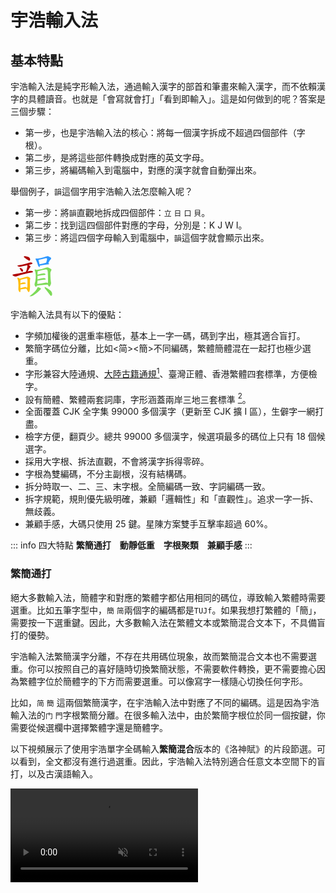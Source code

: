 # 宇浩輸入法

## 基本特點

宇浩輸入法是純字形輸入法，通過輸入漢字的部首和筆畫來輸入漢字，而不依賴漢字的具體讀音。也就是「會寫就會打」「看到即輸入」。這是如何做到的呢？答案是三個步驟：

- 第一步，也是宇浩輸入法的核心：將每一個漢字拆成不超過四個部件（字根）。
- 第二步，是將這些部件轉換成對應的英文字母。
- 第三步，將編碼輸入到電腦中，對應的漢字就會自動彈出來。

舉個例子，`韻`這個字用宇浩輸入法怎麼輸入呢？

- 第一步：將`韻`直觀地拆成四個部件：`立` `日` `口` `貝`。
- 第二步：找到這四個部件對應的字母，分別是：K J W I。
- 第三步：將這四個字母輸入到電腦中，`韻`這個字就會顯示出來。

<svg style="width: 75px; height: 75px; margin-right: 5px;"><g transform="translate(0, 65.91796875) scale(0.0732421875, -0.0732421875)"><path d="M 327 768 Q 355 749 386 725 Q 401 715 415 717 Q 425 718 429 732 Q 432 747 420 774 Q 407 801 316 813 Q 301 814 296 811 Q 292 807 294 795 Q 298 785 327 768 Z" style="fill: rgb(174, 1, 1);"></path><path d="M 399 625 Q 411 629 425 632 Q 468 642 475 649 Q 482 656 479 663 Q 472 672 449 677 Q 425 681 354 655 Q 264 628 166 614 Q 138 610 158 596 Q 194 577 237 588 Q 298 603 366 618 L 399 625 Z" style="fill: rgb(174, 1, 1);"></path><path d="M 210 528 Q 229 489 250 477 Q 260 473 268 481 Q 275 490 275 502 Q 272 529 237 548 Q 210 558 206 558 Q 202 558 201 548 Q 201 541 210 528 Z" style="fill: rgb(174, 1, 1);"></path><path d="M 373 481 Q 374 484 377 487 Q 393 512 409 542 Q 416 555 430 573 Q 443 583 435 593 Q 426 608 399 625 C 374 641 354 645 366 618 Q 366 617 368 614 Q 377 587 343 488 Q 339 481 337 472 C 329 443 357 455 373 481 Z" style="fill: rgb(174, 1, 1);"></path><path d="M 337 472 Q 145 427 60 417 Q 48 416 45 408 Q 42 398 57 387 Q 96 363 133 375 Q 290 432 474 460 Q 490 463 490 470 Q 491 482 474 490 Q 443 502 373 481 L 337 472 Z" style="fill: rgb(174, 1, 1);"></path><path d="M 198 324 Q 182 337 163 343 Q 157 346 153 342 Q 146 338 152 327 Q 180 261 172 114 Q 169 51 200 30 Q 213 24 218 51 Q 219 69 219 89 L 216 116 Q 216 156 216 197 L 216 221 Q 216 258 219 289 Q 220 295 219 299 L 198 324 Z" style="fill: rgb(255, 189, 5);"></path><path d="M 348 104 Q 364 79 377 49 Q 387 30 396 28 Q 406 28 415 49 Q 425 82 427 169 Q 420 281 429 313 Q 436 332 426 340 Q 419 350 387 365 Q 371 372 337 360 Q 285 342 198 324 C 169 318 190 290 219 299 Q 277 318 341 328 Q 360 331 365 324 Q 374 315 370 186 Q 371 140 366 131 Q 362 122 352 125 C 338 120 338 120 348 104 Z" style="fill: rgb(255, 189, 5);"></path><path d="M 216 197 Q 276 206 321 212 Q 340 215 333 226 Q 324 238 303 241 Q 272 244 216 221 C 188 210 186 193 216 197 Z" style="fill: rgb(255, 189, 5);"></path><path d="M 219 89 Q 226 88 237 90 Q 271 99 348 104 C 376 106 375 106 352 125 Q 345 131 334 138 Q 319 145 293 137 Q 250 125 216 116 C 187 108 189 91 219 89 Z" style="fill: rgb(255, 189, 5);"></path><path d="M 587 759 Q 577 763 562 763 Q 552 764 548 760 Q 544 754 552 741 Q 577 696 598 622 Q 602 600 617 585 Q 633 567 638 581 Q 641 591 639 609 L 633 636 Q 617 709 613 732 C 609 752 609 752 587 759 Z" style="fill: rgb(44, 150, 255);"></path><path d="M 827 664 Q 851 728 880 746 Q 896 762 883 779 Q 867 792 820 814 Q 805 821 729 792 Q 671 774 587 759 C 557 754 584 726 613 732 Q 620 733 770 770 Q 788 774 796 768 Q 805 758 779 670 C 771 641 816 636 827 664 Z" style="fill: rgb(44, 150, 255);"></path><path d="M 639 609 Q 646 608 657 610 Q 712 623 834 638 Q 843 639 844 646 Q 844 652 827 664 L 779 670 L 777 670 Q 698 648 633 636 C 604 630 609 610 639 609 Z" style="fill: rgb(44, 150, 255);"></path><path d="M 571 515 Q 549 525 534 524 Q 522 520 528 509 Q 570 425 542 264 Q 524 201 525 198 Q 525 177 545 151 Q 551 139 560 145 Q 569 152 577 174 L 585 206 Q 589 237 590 282 L 590 307 Q 590 353 590 386 L 590 411 Q 591 463 593 480 Q 593 484 593 487 C 594 506 594 506 571 515 Z" style="fill: rgb(125, 218, 88);"></path><path d="M 814 195 Q 815 186 823 176 Q 836 149 846 150 Q 859 151 874 184 Q 887 209 886 229 Q 873 308 871 434 Q 870 471 889 502 Q 899 518 891 527 Q 864 549 818 568 Q 802 572 780 564 Q 699 528 571 515 C 541 512 563 483 593 487 Q 599 487 606 488 Q 700 513 768 525 Q 792 529 800 517 Q 815 499 816 435 Q 823 263 816 223 L 814 195 Z" style="fill: rgb(125, 218, 88);"></path><path d="M 590 386 Q 594 385 604 386 Q 689 399 751 405 Q 773 409 765 421 Q 755 434 731 440 Q 706 443 590 411 C 561 403 560 389 590 386 Z" style="fill: rgb(125, 218, 88);"></path><path d="M 590 282 Q 596 281 605 282 Q 690 295 754 301 Q 776 305 769 317 Q 759 330 735 336 Q 707 339 590 307 C 561 299 560 284 590 282 Z" style="fill: rgb(125, 218, 88);"></path><path d="M 577 174 Q 586 173 596 174 Q 665 187 814 195 C 844 197 839 204 816 223 Q 812 227 804 232 Q 789 241 760 235 Q 663 216 585 206 C 555 202 547 176 577 174 Z" style="fill: rgb(125, 218, 88);"></path><path d="M 586 121 Q 576 63 425 -52 Q 404 -65 431 -64 Q 492 -64 608 40 Q 609 43 655 84 Q 665 94 664 104 Q 663 117 637 126 Q 609 138 597 135 Q 590 134 586 121 Z" style="fill: rgb(125, 218, 88);"></path><path d="M 754 108 Q 800 53 857 -25 Q 870 -47 884 -52 Q 893 -55 901 -46 Q 914 -34 908 10 Q 901 62 758 138 Q 751 145 747 133 Q 744 120 754 108 Z" style="fill: rgb(125, 218, 88);"></path></g></svg>

宇浩輸入法具有以下的優點：

- 字頻加權後的選重率極低，基本上一字一碼，碼到字出，極其適合盲打。
- 繁簡字碼位分離，比如<简><簡>不同編碼，繁體簡體混在一起打也極少選重。
- 字形兼容大陸通規、[大陸古籍通規](/docs/guji)[^guji_standards]、臺灣正體、香港繁體四套標準，方便檢字。
- 設有簡體、繁體兩套詞庫，字形涵蓋兩岸三地三套標準 [^opencc]。
- 全面覆蓋 CJK 全字集 99000 多個漢字（更新至 CJK 擴 I 區），生僻字一網打盡。
- 檢字方便，翻頁少。總共 99000 多個漢字，候選項最多的碼位上只有 18 個候選字。
- 採用大字根、拆法直觀，不會將漢字拆得零碎。
- 字根為雙編碼，不分主副根，沒有結構碼。
- 拆分時取一、二、三、末字根。全簡編碼一致、字詞編碼一致。
- 拆字規範，規則優先級明確，兼顧「邏輯性」和「直觀性」。追求一字一拆、無歧義。
- 兼顧手感，大碼只使用 25 鍵。星陳方案雙手互擊率超過 60%。

::: info 四大特點
**繁簡通打　動靜低重　字根聚類　兼顧手感**
:::

### 繁簡通打

絕大多數輸入法，簡體字和對應的繁體字都佔用相同的碼位，導致輸入繁體時需要選重。比如五筆字型中，`簡` `简`兩個字的編碼都是`TUJf`。如果我想打繁體的「簡」，需要按一下選重鍵。因此，大多數輸入法在繁體文本或繁簡混合文本下，不具備盲打的優勢。

宇浩輸入法繁簡漢字分離，不存在共用碼位現象，故而繁簡混合文本也不需要選重。你可以按照自己的喜好隨時切換繁簡狀態，不需要軟件轉換，更不需要擔心因為繁體字位於簡體字的下方而需要選重。可以像寫字一樣隨心切換任何字形。

比如，`简` `簡` 這兩個繁簡漢字，在宇浩輸入法中對應了不同的編碼。這是因為宇浩輸入法的`门` `門`字根繁簡分離。在很多輸入法中，由於繁簡字根位於同一個按鍵，你需要從候選欄中選擇繁體字還是簡體字。

以下視頻展示了使用宇浩單字全碼輸入**繁簡混合**版本的《洛神賦》的片段節選。可以看到，全文都沒有進行過選重。因此，宇浩輸入法特別適合任意文本空間下的盲打，以及古漢語輸入。

<video src='/yuhao-example.mp4' loop controls muted/>

### 動靜低重

宇浩輸入法支持繁簡通打，並不代表它犧牲了**只打簡體**或**只打繁體**的性能。我們不妨看一看下面的數據：

- 簡體文本：常用 1500 字全碼無重 [^frequent_characters]。常用 3000 字，全碼 10 組重碼，出簡後無重碼。常用 4500 字，全碼 55 組重碼，出簡後 2 組重碼。**常用 6000 字，全碼 117 組重碼，出簡後 14 組重碼。字頻加權後，全碼下每萬字選重 5 次。**

- 繁體文本：常用 1500 字，全碼 1 組重碼，出簡後無重。常用 3000 字，全碼 24 組重碼，出簡後 4 組重碼。常用 4500 字，全碼 92 組重碼，出簡後 13 組重碼。常用 5700 字，全碼 152 組重碼，出簡後 36 組重碼。字頻加權後，全碼下每萬字選重 15 次。

- 繁簡混合文本 [^mixed_frequency]：前 1500 字，全碼 3 組重碼，出簡後無重。前 3000 字，全碼 13 組重碼，出簡後 3 組重碼。前 6000 字，全碼 131 組重碼，出簡後 16 組重碼。前 9000 字，全碼 365 組重碼，出簡後 92 組重碼。字頻加權後，全碼下每萬字選重 17 次。

要知道，宇浩輸入法只使用了 25 個按鍵，也就是說四碼的編碼空間只有其他 26 鍵輸入法的 85.5%。但是宇浩輸入法在常用繁簡漢字下選重率卻是同類輸入法中最低的。

### 均衡優異

**繁簡通打、動靜低重、字根聚類、兼顧手感**，這是宇浩輸入法的四個基本設計原則，目的在於避免機器學習中的「過擬合問題」，防止輸入法被侷限於特定的文本空間和字形狀態，以期獲得更大的適用性。在保證這四個原則的基礎上，作者還採用了其他的客觀指標作為算法的約束條件，以提高輸入法的整體素質，防止有嚴重的短板產生。做到「整體性能均衡，部分指標優異」。總結如下：

- 單字重碼錶現優異，無論是全碼還是簡碼，在簡化字靜重、簡化字動重、繁體字動重、繁簡混合動重方面都是最低。繁體字和大字集靜重僅次於徐碼。
- 雙手互擊表現突出，在字根分區的限制下，各連續文本雙手互擊率僅次於藍寶石。
- 鍵位效率表現突出，沒有使用 Z 鍵，不僅保證了一定的手感，還確保了輸入平臺的兼容性。
- 字形兼容表現優異，涵蓋兩岸三地四大標準字形（大陸簡體、大陸繁體、臺灣正體、香港繁體），詞庫也兼容了四套標準。真正做到打簡體出簡，打繁出繁。

!-- ## 適合人群

評價一款輸入法，不能只看重碼率，因為每一款輸入法都有自己的**設計哲學**和**目標用戶**。有優點就必然有缺點，反之亦然。評價一款輸入法的維度，除卻重碼率，還有規則簡易度、字根複雜度、按鍵舒適度、平臺通用性等。這就是為什麼拼音重碼高，但大多數人還是會使用拼音，因為它的學習成本基本為零。選擇學習輸入法，一定要符合自己的需求，要綜合考慮多方面因素，例如，是否願意背較多的字根，是否有打古文、繁體字需求等。

宇浩輸入法的最佳輸入體驗，是採用精簡詞庫（80000 詞左右，同時包括簡體、臺灣繁體、香港繁體、大陸繁體）並配合單字輸入，從而達到極致的確定性，做到完全關閉候選框輸入。以下為宇浩輸入法**最適合**的人群：

- 對繁體字和簡化字都有輸入需求，希望做到繁簡無縫切換，不依賴程序進行轉換的人（中文系學生、經常同兩岸三地人士打交道者、方言愛好者、漢字愛好者等）；或
- 日常主要輸入繁體文本的人（港澳臺用戶）；或
- 日常需要輸入簡體文本，偶爾需要輸入繁體文本和生僻字的人；或
- 熱愛漢字，喜歡一筆一畫寫字的感覺，想要學習傳統漢字的人。 --

## 聚類和分區

宇浩輸入法的核心是對於漢字的拆分，其次是對於字根排布的設計。字根一共有 200 多個，但字母只有 26 個，因此，每個按鍵上都會有大約 10 個左右的字根。字根如何排布，直接決定了它的學習難度、維護難度、手感、連貫度等等。大體上：

- 對相似字形進行聚類和分區的方案，比亂序排布的方案，學習更加便捷，維護成本更低。比如：「目且貝見」這些都有「目」形的字根，如果安排在一個按鍵上，那麼我們只要記住了其中的一個，就能立刻記住剩下的字根。
- 亂序排布的方案，比對相似字形進行聚類和分區的方案，手感更優。這是因為字根排布的設計中，最大的限制條件就是聚類。解除了這個限制，排布就更加自由，就能在手感上做到更好。
- 三碼的方案，比四碼的方案，思維負擔更小。這是因為四碼方案需要取到字的第三根，這個字根往往深入字的中部，思考起來需要更多時間。
- 四碼的方案，比三碼的方案，重碼更低。這一點不言而喻。

每個人都有自己的偏好。為了照顧不同人群的需求。宇浩輸入法有兩套**官方字根排佈設計**。大家可根據自己的偏好和以前的輸入習慣，選擇其中一個學習。由於這些設計都基於「宇浩拆分」，因此就算後面想試試其他的設計，也只用幾天就能適應。

### 宇浩·星陳

**宇浩·星陳**是官方字根排佈設計，採用了字根聚類同鍵排布模式（類似鄭碼、徐碼）。字形相似的字根會被聚攏在一道，排布在 25 個鍵位上。方案名取自《尚書大傳》之「明明上天，爛然星陳」。

由於大量字形相近的字根被放在了一個按鍵上，它對於初學者極為友好，可以通過聯想記憶法，以「組」為單位來記憶。比如：

- `目且貝見`和`日曰早`都在 J 上。
- `亦文（夂）亥（豕）亡方`都在 T 上。

![yustar](/yustar.png)

### 宇浩·光華

**宇浩·光華**是官方字根排佈設計，採用了字根首筆分區排布模式（類似五筆、真碼）。依據字根第一筆的筆畫，分佈在橫豎撇捺折五區中。其中橫區 6 鍵，豎區 5 鍵，撇區 6 鍵，捺區 4 鍵，折區 4 鍵。方案名取自《尚書大傳》之「日月光華，旦復旦兮」。

由於字根按照首筆筆畫進行分區，適合有五筆經驗的用戶。

![宇浩輸入法宋體字根圖](/yulight.webp)

兩個方案的區別，可參見以下表格。

| 特點                       | 宇浩·光華 | 宇浩·星陳 |
| :------------------------- | :-------- | :-------- |
| 使用最新版本**宇浩拆分**   | ✅         | ✅         |
| 支持到 CJK ext-I           | ✅         | ✅         |
| 兼容臺灣字形拆分           | ✅         | ✅         |
| 繁簡通打低極選重率 (0.2%) | ✅         | ✅         |
| 字根雙編碼                 | ✅         | ✅         |
| 附屬根比代表根多補一碼     | ✅         | ❌         |
| 大碼使用 Z 鍵              | ❌         | ❌         |
| 小碼使用 Z 鍵              | ❌         | ✅         |
| 相似字形字根同分區聚類     | ✅         | ❌         |
| 相似字形字根同大碼聚類     | ❌         | ✅         |
| 小碼使用拼音中的字母       | ✅         | ✅         |
| 小碼 85% 使用拼音首字母   | ❌         | ✅         |
| 雙手互擊率 60%            | ❌         | ✅         |
| 嚴格優化鍵位分佈           | ❌         | ✅         |
| Z 鍵反查                   | ✅         | ✅         |

### 第三方衍生

基於宇浩輸入法的拆分，部分用戶還創制了其他的**衍生方案**。

#### 吉旦餅

[**吉旦餅**](https://lost-melody.github.io/wafel)，是阿吉、王牌餅乾發起的一項衍生方案。它採用亂序字根設計、三碼定長、延遲頂字。「吉旦餅」這個名字，來自三名主要開發人：阿吉，forFudan，王牌餅乾。取義於 華夫餅 (wafel)，其漢語翻譯應有「雞蛋餅」之義。

輸入三碼後，對應的三碼單字不會上屏，而是將此漢字暫留在預選區，等到第七碼的時候，才頂出第一字。每輸入四碼時，進入臨時四碼模式，可以選擇 Tab 上屏對應的四碼單字。因此可看作加強版的「五三頂」輸入法。

雞蛋餅不取第三字根，故而拆分起來更加簡單，思維壓力較小。三碼一字，也使得輸入的節奏非常舒服。

!-- 
| 特點                       | 宇浩·星陳 | 吉旦餅                |
| :------------------------- | :-------- | :-------------------- |
| 使用最新版本**宇浩拆分**   | ✅         | ✅                     |
| 支持到 CJK ext-I           | ✅         | （四碼模式下）          |
| 兼容臺灣字形拆分           | ✅         | ❌                     |
| 字根雙編碼                 | ✅         | ✅                     |
| 三碼方案                   | ❌         | ✅                     |
| 四碼方案                   | ✅         | （支持四碼加 Tab 鍵輸入） |
| 單字派碼長                 | ~3.15     | ~2.65                 |
| 一簡二簡個數               | ~600      | ~50                   |
| 繁簡通打低極選重率 (0.2%) | ✅         | （四碼模式下）          |
| 大碼使用 Z 鍵              | ❌         | ✅                     |
| 小碼使用 Z 鍵              | ✅         | ✅                     |
| 相似字形字根同大碼聚類     | ✅         | ❌                     |
| 小碼使用拼音中的字母       | ✅         | ❌                     |
| 小碼 85% 使用拼音首字母   | ✅         | ❌                     |
| 雙手互擊率 60%            | ✅         | ✅                     |
| 嚴格優化鍵位分佈           | ✅         | ✅                     |
| Z 鍵反查                   | ✅         | ❌                     |
 --

#### 卿雲爛兮

[**卿雲爛兮**](https://zhuyuhao.com/yujoy)，是錢多多發起的一項衍生方案，特點是**亂序、單編、消滅小碼**。方案名取自《尚書大傳》之「卿雲爛兮，糺縵縵兮」。取碼規則共兩條：

1. 依次取第一、二、三、末字根對應的編碼；
2. 不足四碼時，輸入一個補碼，即末根讀音。

!-- 
所以，根據字根數量，有以下幾種形式。設首根為 A，次根為 B，三根為 C，末根為 Z，讀音為 p。

1. 單根字：Zp
2. 雙根字：AZp
3. 三根字：ABZp
4. 多根字：ABCZ --

<!-- 本方案的**补码**，是末根的读音首字母，唯一的例外是高频「口」字根。 -->

!-- {: .highlight }
卿雲取碼歌訣  
一二三末取字根　單根成字即自身  
雙根便作首和末　三根首二同末存  
字根表中找編碼　二十五鍵莫看岔  
依次填入根字母　不足四碼加補碼  
補碼就是末根音　以下法則心裡記  
魚化ｖ來衣作ｉ　口補ｖ外無特例  

| 末根補碼 | 規則                    | 舉例                    |
| :------- | :---------------------- | ----------------------- |
| v        | 頻率最高的字根，補碼為 v | 口                      |
| v        | 讀音為 ㄩ 的，補碼為 v  | 魚魚雨禺予 月曰         |
| i        | 讀音為 ㄧ 的，補碼為 i  | 一乙已乂弋亦衤 言羊用夭 |

字根是有限的，因此本方案依舊是純形方案，不是形音方案。 --

由於字根採用亂序設計，卿雲同時兼顧了極低的選重率、優秀的手感、和簡單的規則。其關鍵數據如下：

- 簡體動態選重率 0.08%
- 繁體動態選重率 0.08%
- 繁簡混合動態選重率 0.135%
- 全碼速度當量 1.27，簡碼速度當量 1.28
- 單字平均雙手互擊率  65%，連續文本雙手互擊率  45%

<!-- 以下为本方案的字根图。可能作为末根的生僻部首，图上标注其读音，以供参考： -->

<!-- [![yujoy](../yujoy/image/yujoy.png)](../yujoy/image/yujoy.png) -->

## 數據對比

關於本輸入法的相關指標的定義、數據統計、同類型輸入法對比，可參見文章 [《常見輸入法重碼數據》](/docs/statistics)。

## 開發細節

關於本輸入法的算法、指標、代碼實現，可參見文章 [《宇浩輸入法開發技術文檔》](/docs/technical)。

::: info 宇浩方案的哲學
宇浩方案的哲學是：**實用**、**直觀**、**科學**、**理性**。實用，指的是完全以輸入而非檢字進行設計；直觀，指的是對漢字的拆分直觀易懂，不破壞漢字的美感；科學，指的是對於編碼和簡碼的設計科學合理，符合統計頻率，使用量化指標而非感性體驗；理性，指的是拆字規則邏輯嚴明、沒有二義，也指社群抱著理性和開放的態度去面對批評和建議，積極修正存在矛盾的、不正確的拆分。
:::

## 鳴謝

本輸入法的設計製作主要借鑑了三個前輩輸入法的優點，在這裡向他們的作者表示極大的敬意和感謝。它們包括：

- 鄭碼的大字根、雙編碼設計。通過「位碼」而非「結構碼」來挖掘首根的信息。
- 徐碼對於繁簡通打的支持，以及小碼從拼音字母中選取的特點。使用音託不僅方便記憶，也可以達到更佳的離散。
- 五筆字型字根分區排布、不使用 Z 鍵的特徵。分區排布方便對於字根的記憶，Z 鍵空出後利於手感，還能用於其他功能，方便各平臺通用。

在輸入法的製作過程中，不少夥伴提出了大量寶貴的意見和建議，幫助它不斷優化進步。特此致以極大的謝意。

- 錢多多為輸入法的推廣作出大量的努力。還繪製了黑體的字根圖、設計了輸入法的 Logo 和 Android 上的定製方案。可謂「首席藝術委員」。
- 阿吉始終鼓勵作者開發一款新的輸入法，他的很多觀點和設計哲學同作者不謀而合，也堅定了宇浩輸入法講客觀、講實用的理念。他為輸入法的字根規律性和易學性提出了大量建議，使折區字根的排布上了一個臺階。可謂「首席哲學委員」。
- 宋天為輸入法的規則的完善提出了大量意見和建議，找出了很多拆分上的不合理之處，尤其是在大字集的拆分上，他的建議至關重要，也使宇浩輸入法在常用字集內拆分無二義、規則無矛盾。可謂「首席拆分委員」。
- 王牌餅乾不僅設計了非常好用的「宇浩三碼頂」方案，還為 RIME 方案編寫了優秀的 Lua 代碼。可謂「首席技術委員」。

還有不少朋友為輸入法的優化提出了寶貴的意見和建議，此處不一一致謝。

::: info 有聯為證：
漢字十萬，豈宇浩獨收八九？  
字根兩百，因諸君而改二三。
:::

## 腳註

[^frequent_characters]: 「最常用漢字」的定義依賴於文本空間。關於本測評中所用的字頻數據的來源，[請參閱此頁面](/docs/statistics)。

[^guji_standards]: 中華人民共和國國家標準《古籍印刷通用字規範字形表》（GB/Z 40637-2021）：[https://openstd.samr.gov.cn/bzgk/gb/newGbInfo?hcno=52E2DE28D439C1937EE09AE4B5AA615B](https://openstd.samr.gov.cn/bzgk/gb/newGbInfo?hcno=52E2DE28D439C1937EE09AE4B5AA615B)

[^mixed_frequency]: 這裡的繁簡混合字頻來源於簡體字頻和繁體字頻。假設一個人一半時間打簡體，一半時間打繁體，那麼便適用於此數據。

[^opencc]: 兩岸三地三套標準包括：大陸簡體、大陸繁體、臺灣正體。另外，宇浩輸入法還兼容符合 OpenCC 用字標準的詞語。
